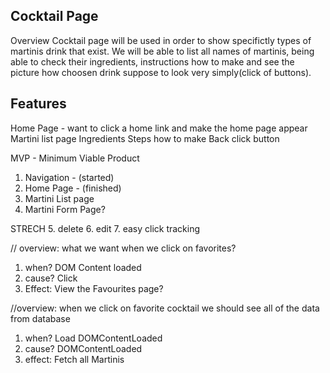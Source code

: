 Cocktail Page
---

Overview
Cocktail page will be used in order to show specifictly types
 of martinis drink that exist. We will be able to list all names of martinis,
 being able to check their ingredients, instructions how to make
 and see the picture how choosen drink suppose to look very simply(click of buttons).

Features
---
Home Page - want to click a home link and make the home page appear
Martini list page
Ingredients
Steps how to make
Back click button


MVP - Minimum Viable Product
1. Navigation - (started)
2. Home Page - (finished)
3. Martini List page
4. Martini Form Page?


STRECH 
5. delete
6. edit
7. easy click tracking


// overview: what we want when we click on favorites?
1. when? DOM Content loaded
2. cause? Click
3. Effect: View the Favourites page?

//overview: when we click on favorite cocktail we should see all of the data from database
1. when? Load DOMContentLoaded
2. cause? DOMContentLoaded
3. effect: Fetch all Martinis